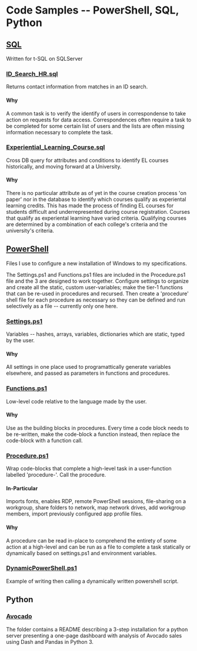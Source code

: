 # Code Samples -- PowerShell, SQL, Python

## [SQL](/SQL)
Written for t-SQL on SQLServer

### [ID_Search_HR.sql](SQL/ID_Search_HR.sql)
Returns contact information from matches in an ID search.
#### Why
A common task is to verify the identify of users in correspondense to take action on requests for data access. Correspondences often require a task to be completed for some certain list of users and the lists are often missing information necessary to complete the task.

### [Experiential_Learning_Course.sql](SQL/Experiential_Learning_Course.sql)
Cross DB query for attributes and conditions to identify EL courses historically, and moving forward at a University.
#### Why
There is no particular attribute as of yet in the course creation process 'on paper' nor in the database to identify which courses qualify as experiental learning credits. This has made the process of finding EL courses for students difficult and underrepresented during course registration. Courses that qualify as experiental learning have varied criteria. Qualifying courses are determined by a combination of each college's criteria and the university's criteria. 

## [PowerShell](/Powershell)
Files I use to configure a new installation of Windows to my specifications.

The Settings.ps1 and Functions.ps1 files are included in the Procedure.ps1 file and the 3 are designed to work together. Configure settings to organize and create all the static, custom user-variables; make the tier-1 functions that can be re-used in procedures and recursed. Then create a 'procedure' shell file for each procedure as necessary so they can be defined and run selectively as a file -- currently only one here.

### [Settings.ps1](/PowerShell/Settings.ps1)
Variables -- hashes, arrays, variables, dictionaries which are static, typed by the user.
#### Why
All settings in one place used to programattically generate variables elsewhere, and passed as parameters in functions and procedures.

### [Functions.ps1](/PowerShell/Functions.ps1)
Low-level code relative to the language made by the user.
#### Why
Use as the building blocks in procedures. Every time a code block needs to be re-written, make the code-block a function instead, then replace the code-block with a function call.

### [Procedure.ps1](/PowerShell/Procedure.ps1)
Wrap code-blocks that complete a high-level task in a user-function labelled 'procedure-'. Call the procedure.
#### In-Particular
Imports fonts, enables RDP, remote PowerShell sessions, file-sharing on a workgroup, share folders to network, map network drives, add workgroup members, import previously configured app profile files.
#### Why
A procedure can be read in-place to comprehend the entirety of some action at a high-level and can be run as a file to complete a task statically or dynamically based on settings.ps1 and environment variables.

### [DynamicPowerShell.ps1](/PowerShell/DynamicPowerShell.ps1)
Example of writing then calling a dynamically written powershell script.

## Python

### [Avocado](/Avacado)
The folder contains a README describing a 3-step installation for a python server presenting a one-page dashboard with analysis of Avocado sales using Dash and Pandas in Python 3.

